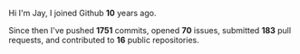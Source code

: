 Hi I'm Jay, I joined Github **10** years ago.

Since then I've pushed **1751** commits, opened **70** issues, submitted **183** pull requests, and contributed to **16** public repositories.
